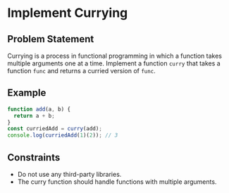 # Implement Currying

## Problem Statement
Currying is a process in functional programming in which a function takes multiple arguments one at a time. Implement a function `curry` that takes a function `func` and returns a curried version of `func`.

## Example
```javascript
function add(a, b) {
  return a + b;
}
const curriedAdd = curry(add);
console.log(curriedAdd(1)(2)); // 3
```

## Constraints
  - Do not use any third-party libraries.
  - The curry function should handle functions with multiple arguments.
